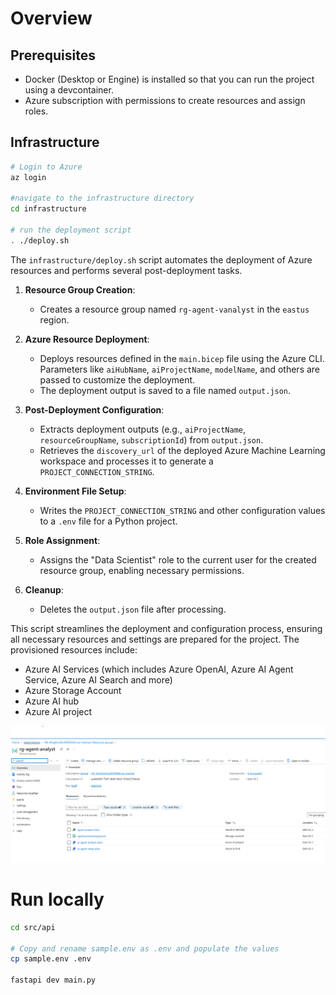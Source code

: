 # Overview

## Prerequisites

- Docker (Desktop or Engine) is installed so that you can run the project using a devcontainer.
- Azure subscription with permissions to create resources and assign roles.

## Infrastructure

```bash
# Login to Azure
az login

#navigate to the infrastructure directory
cd infrastructure

# run the deployment script
. ./deploy.sh
```

The `infrastructure/deploy.sh` script automates the deployment of Azure resources and performs several post-deployment tasks.

1. **Resource Group Creation**:
   - Creates a resource group named `rg-agent-vanalyst` in the `eastus` region.

1. **Azure Resource Deployment**:
   - Deploys resources defined in the `main.bicep` file using the Azure CLI. Parameters like `aiHubName`, `aiProjectName`, `modelName`, and others are passed to customize the deployment.
   - The deployment output is saved to a file named `output.json`.

1. **Post-Deployment Configuration**:
   - Extracts deployment outputs (e.g., `aiProjectName`, `resourceGroupName`, `subscriptionId`) from `output.json`.
   - Retrieves the `discovery_url` of the deployed Azure Machine Learning workspace and processes it to generate a `PROJECT_CONNECTION_STRING`.

1. **Environment File Setup**:
   - Writes the `PROJECT_CONNECTION_STRING` and other configuration values to a `.env` file for a Python project.

1. **Role Assignment**:
   - Assigns the "Data Scientist" role to the current user for the created resource group, enabling necessary permissions.

1. **Cleanup**:
   - Deletes the `output.json` file after processing.

This script streamlines the deployment and configuration process, ensuring all necessary resources and settings are prepared for the project. The provisioned resources include:

- Azure AI Services (which includes Azure OpenAI, Azure AI Agent Service, Azure AI Search and more)
- Azure Storage Account
- Azure AI hub
- Azure AI project

![azure-resources](./docs/assets/azure-resources.png)


# Run locally

```bash
cd src/api

# Copy and rename sample.env as .env and populate the values
cp sample.env .env

fastapi dev main.py
```
